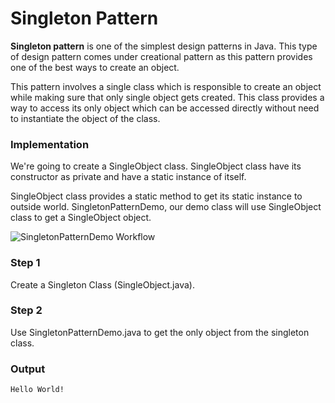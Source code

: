 # Singleton Pattern
**Singleton pattern** is one of the simplest design patterns in Java. This type of design pattern comes under creational pattern as this pattern provides one of the best ways to create an object.

This pattern involves a single class which is responsible to create an object while making sure that only single object gets created. This class provides a way to access its only object which can be accessed directly without need to instantiate the object of the class.

### Implementation
We're going to create a SingleObject class. SingleObject class have its constructor as private and have a static instance of itself.

SingleObject class provides a static method to get its static instance to outside world. SingletonPatternDemo, our demo class will use SingleObject class to get a SingleObject object.

![SingletonPatternDemo Workflow](https://www.tutorialspoint.com/design_pattern/images/singleton_pattern_uml_diagram.jpg)

### Step 1
Create a Singleton Class (SingleObject.java).
### Step 2
Use SingletonPatternDemo.java to get the only object from the singleton class.
### Output
```
Hello World!
```

